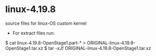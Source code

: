 # linux-4.19.8
source files for linux-OS custom kernel
- For extract files run:

$ cat linux-4.19.8-OpenStage1.part-* > ORIGINAL-linux-4.19.8-OpenStage1.tar.xz
$ tar -xJf ORIGINAL-linux-4.19.8-OpenStage1.tar.xz
